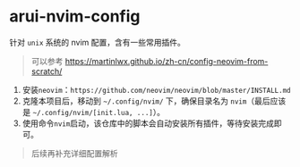 # arui-nvim-config

针对 `unix` 系统的 nvim 配置，含有一些常用插件。

> 可以参考
> https://martinlwx.github.io/zh-cn/config-neovim-from-scratch/

1. 安装`neovim`：`https://github.com/neovim/neovim/blob/master/INSTALL.md`
2. 克隆本项目后，移动到 `~/.config/nvim/` 下，确保目录名为 `nvim`（最后应该是 `~/.config/nvim/[init.lua, ...]`）。
3. 使用命令`nvim`启动，该仓库中的脚本会自动安装所有插件，等待安装完成即可。

> 后续再补充详细配置解析
